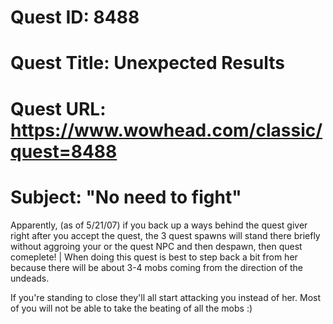 # Quest ID: 8488
# Quest Title: Unexpected Results
# Quest URL: https://www.wowhead.com/classic/quest=8488
# Subject: "No need to fight"
Apparently, (as of 5/21/07) if you back up a ways behind the quest giver right after you accept the quest, the 3 quest spawns will stand there briefly without aggroing your or the quest NPC and then despawn, then quest comeplete! | When doing this quest is best to step back a bit from her because there will be about 3-4 mobs coming from the direction of the undeads.

If you're standing to close they'll all start attacking you instead of her. Most of you will not be able to take the beating of all the mobs :)